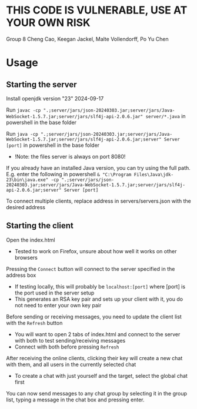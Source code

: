 # THIS CODE IS VULNERABLE, USE AT YOUR OWN RISK

Group 8
Cheng Cao, Keegan Jackel, Malte Vollendorff, Po Yu Chen

# Usage

## Starting the server

Install openjdk version "23" 2024-09-17

Run `javac -cp ".;server/jars/json-20240303.jar;server/jars/Java-WebSocket-1.5.7.jar;server/jars/slf4j-api-2.0.6.jar" server/*.java` in powershell in the base folder

Run `java -cp ".;server/jars/json-20240303.jar;server/jars/Java-WebSocket-1.5.7.jar;server/jars/slf4j-api-2.0.6.jar;server" Server [port]` in powershell in the base folder
- !Note: the files server is always on port 8080!

If you already have an installed Java version, you can try using the full path. E.g. enter the following in powershell `& "C:\Program Files\Java\jdk-23\bin\java.exe" -cp ".;server/jars/json-20240303.jar;server/jars/Java-WebSocket-1.5.7.jar;server/jars/slf4j-api-2.0.6.jar;server" Server [port]`

To connect multiple clients, replace address in servers/servers.json with the desired address

## Starting the client

Open the index.html

- Tested to work on Firefox, unsure about how well it works on other browsers

Pressing the `Connect` button will connect to the server specified in the address box

- If testing locally, this will probably be `localhost:[port]` where [port] is the port used in the server setup
- This generates an RSA key pair and sets up your client with it, you do not need to enter your own key pair

Before sending or receiving messages, you need to update the client list with the `Refresh` button

 - You will want to open 2 tabs of index.html and connect to the server with both to test sending/receiving messages
 - Connect with both before pressing `Refresh`

After receiving the online clients, clicking their key will create a new chat with them, and all users in the currently selected chat

 - To create a chat with just yourself and the target, select the global chat first

You can now send messages to any chat group by selecting it in the group list, typing a message in the chat box and pressing enter.